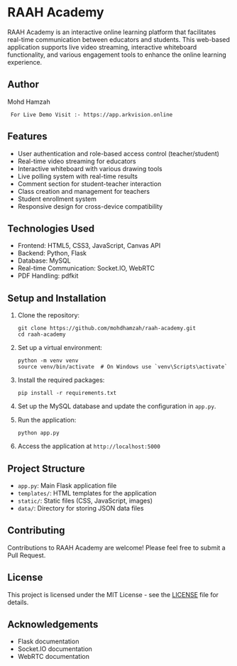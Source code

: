 # RAAH Academy

RAAH Academy is an interactive online learning platform that facilitates real-time communication between educators and students. This web-based application supports live video streaming, interactive whiteboard functionality, and various engagement tools to enhance the online learning experience.

## Author

Mohd Hamzah
```
 For Live Demo Visit :- https://app.arkvision.online
```
## Features

- User authentication and role-based access control (teacher/student)
- Real-time video streaming for educators
- Interactive whiteboard with various drawing tools
- Live polling system with real-time results
- Comment section for student-teacher interaction
- Class creation and management for teachers
- Student enrollment system
- Responsive design for cross-device compatibility

## Technologies Used

- Frontend: HTML5, CSS3, JavaScript, Canvas API
- Backend: Python, Flask
- Database: MySQL
- Real-time Communication: Socket.IO, WebRTC
- PDF Handling: pdfkit

## Setup and Installation

1. Clone the repository:
   ```
   git clone https://github.com/mohdhamzah/raah-academy.git
   cd raah-academy
   ```

2. Set up a virtual environment:
   ```
   python -m venv venv
   source venv/bin/activate  # On Windows use `venv\Scripts\activate`
   ```

3. Install the required packages:
   ```
   pip install -r requirements.txt
   ```

4. Set up the MySQL database and update the configuration in `app.py`.

5. Run the application:
   ```
   python app.py
   ```

6. Access the application at `http://localhost:5000`

## Project Structure

- `app.py`: Main Flask application file
- `templates/`: HTML templates for the application
- `static/`: Static files (CSS, JavaScript, images)
- `data/`: Directory for storing JSON data files

## Contributing

Contributions to RAAH Academy are welcome! Please feel free to submit a Pull Request.

## License

This project is licensed under the MIT License - see the [LICENSE](../LICENSE) file for details.

## Acknowledgements

- Flask documentation
- Socket.IO documentation
- WebRTC documentation
